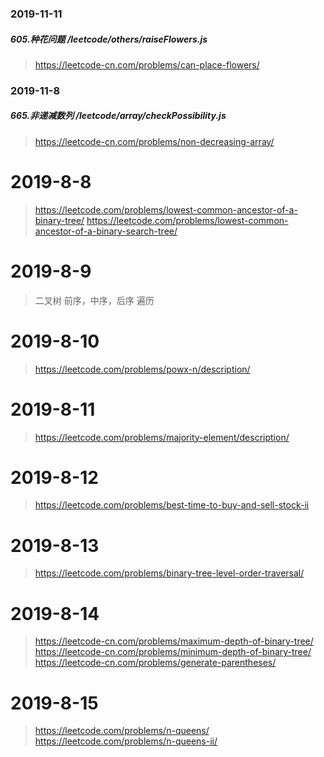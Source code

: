 
### 2019-11-11
##### 605.种花问题 /leetcode/others/raiseFlowers.js
> https://leetcode-cn.com/problems/can-place-flowers/

### 2019-11-8
##### 665.非递减数列 /leetcode/array/checkPossibility.js
> https://leetcode-cn.com/problems/non-decreasing-array/


# 2019-8-8
> https://leetcode.com/problems/lowest-common-ancestor-of-a-binary-tree/
> https://leetcode.com/problems/lowest-common-ancestor-of-a-binary-search-tree/

# 2019-8-9
> 二叉树 前序，中序，后序 遍历

# 2019-8-10
> https://leetcode.com/problems/powx-n/description/

# 2019-8-11
> https://leetcode.com/problems/majority-element/description/

# 2019-8-12
> https://leetcode.com/problems/best-time-to-buy-and-sell-stock-ii

# 2019-8-13
> https://leetcode.com/problems/binary-tree-level-order-traversal/

# 2019-8-14
> https://leetcode-cn.com/problems/maximum-depth-of-binary-tree/
> https://leetcode-cn.com/problems/minimum-depth-of-binary-tree/
> https://leetcode-cn.com/problems/generate-parentheses/

# 2019-8-15
> https://leetcode.com/problems/n-queens/
> https://leetcode.com/problems/n-queens-ii/